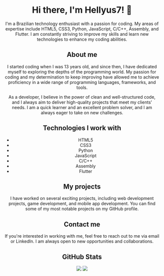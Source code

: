 <div align="center">
  <h1>Hi there, I'm Hellyus7! 👋</h1>

  <p>I'm a Brazilian technology enthusiast with a passion for coding. My areas of expertise include HTML5, CSS3, Python, JavaScript, C/C++, Assembly, and Flutter. I am constantly striving to improve my skills and learn new technologies to enhance my coding abilities.</p>

  <h2>About me</h2>

  <p>I started coding when I was 13 years old, and since then, I have dedicated myself to exploring the depths of the programming world. My passion for coding and my determination to keep improving have allowed me to achieve proficiency in a wide range of programming languages, frameworks, and tools.</p>

  <p>As a developer, I believe in the power of clean and well-structured code, and I always aim to deliver high-quality projects that meet my clients' needs. I am a quick learner and an excellent problem solver, and I am always eager to take on new challenges.</p>

  <h2>Technologies I work with</h2>

  <ul>
    <li>HTML5</li>
    <li>CSS3</li>
    <li>Python</li>
    <li>JavaScript</li>
    <li>C/C++</li>
    <li>Assembly</li>
    <li>Flutter</li>
  </ul>

  <h2>My projects</h2>

  <p>I have worked on several exciting projects, including web development projects, game development, and mobile app development. You can find some of my most notable projects on my GitHub profile.</p>

  <h2>Contact me</h2>

  <p>If you're interested in working with me, feel free to reach out to me via email or LinkedIn. I am always open to new opportunities and collaborations.</p>

  <h2>GitHub Stats</h2>
  
  <img src="https://github-readme-stats.vercel.app/api/top-langs/?username=hellyus7&layout=compact&theme=react&langs_count=10" />

  <img src="https://github-readme-stats.vercel.app/api?username=hellyus7&show_icons=true&theme=react&count_private=true" />
</div>

